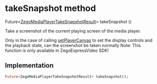 


# takeSnapshot method








Future&lt;[ZegoMediaPlayerTakeSnapshotResult](../../zego_uikit_prebuilt_live_audio_room/ZegoMediaPlayerTakeSnapshotResult-class.md)> takeSnapshot
()





<p>Take a screenshot of the current playing screen of the media player.</p>
<p>Only in the case of calling <a href="../../zego_uikit_prebuilt_live_audio_room/ZegoMediaPlayer/setPlayerCanvas.md">setPlayerCanvas</a> to set the display controls and the playback state, can the screenshot be taken normally
Note: This function is only available in ZegoExpressVideo SDK!</p>



## Implementation

```dart
Future<ZegoMediaPlayerTakeSnapshotResult> takeSnapshot();
```







